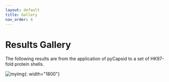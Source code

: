 ```yaml
---
layout: default
title: Gallery
nav_order: 4
---
```


# Results Gallery

The following results are from the application of pyCapsid to a set of HK97-fold protein shells. 

![myimg](figure_complete_capsid_gallery.png){: width="1800"}




